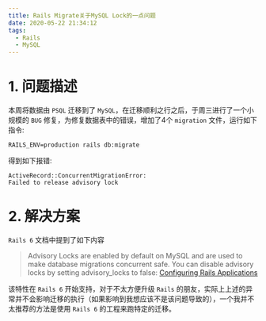 ```yaml
---
title: Rails Migrate关于MySQL Lock的一点问题
date: 2020-05-22 21:34:12
tags:
  - Rails
  - MySQL
---
```

# 1. 问题描述
本周将数据由 `PSQL` 迁移到了 `MySQL`，在迁移顺利之行之后，于周三进行了一个小规模的 `BUG` 修复，为修复数据表中的错误，增加了4个 `migration` 文件，运行如下指令:
~~~ shell
RAILS_ENV=production rails db:migrate
~~~

得到如下报错:
~~~ log
ActiveRecord::ConcurrentMigrationError:
Failed to release advisory lock
~~~

# 2. 解决方案
`Rails 6` 文档中提到了如下内容
> Advisory Locks are enabled by default on MySQL and are used to make database migrations concurrent safe. You can disable advisory locks by setting advisory_locks to false:
> [Configuring Rails Applications](https://edgeguides.rubyonrails.org/configuring.html#configuring-a-mysql-or-mariadb-database)

该特性在 `Rails 6` 开始支持，对于不太方便升级 `Rails` 的朋友，实际上上述的异常并不会影响迁移的执行（如果影响到我想应该不是该问题导致的），一个我并不太推荐的方法是使用 `Rails 6` 的工程来跑特定的迁移。
